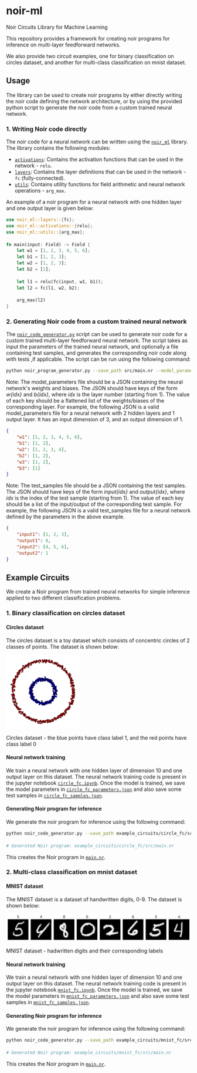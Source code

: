 # noir-ml

Noir Circuits Library for Machine Learning

This repository provides a framework for creating noir programs for inference on multi-layer feedforward networks.

We also provide two circuit examples, one for binary classification on circles dataset, and another for multi-class classification on mnist dataset.

## Usage

The library can be used to create noir programs by either directly writing the noir code defining the network architecture, or by using the provided python script to generate the noir code from a custom trained neural network.

### 1. Writing Noir code directly

The noir code for a neural network can be written using the [`noir_ml`](noir_ml) library. The library contains the following modules:

- [`activations`](noir_ml/src/activations.nr): Contains the activation functions that can be used in the network - `relu`.
- [`layers`](noir_ml/src/layers.nr): Contains the layer definitions that can be used in the network - `fc` (fully-connected).
- [`utils`](noir_ml/src/utils.nr): Contains utility functions for field arithmetic and neural network operations - `arg_max`.

An example of a noir program for a neural network with one hidden layer and one output layer is given below:

```rust
use noir_ml::layers::{fc};
use noir_ml::activations::{relu};
use noir_ml::utils::{arg_max};

fn main(input: Field) -> Field {
    let w1 = [1, 2, 3, 4, 5, 6];
    let b1 = [1, 2, 3];
    let w2 = [1, 2, 3];
    let b2 = [1];

    let l1 = relu(fc(input, w1, b1));
    let l2 = fc(l1, w2, b2);

    arg_max(l2)
}
```

### 2. Generating Noir code from a custom trained neural network

The [`noir_code_generator.py`](noir_code_generator.py) script can be used to generate noir code for a custom trained multi-layer feedforward neural network. The script takes as input the parameters of the trained neural network, and optionally a file containing test samples, and generates the corresponding noir code along with tests ,if applicable. The script can be run using the following command:

```sh
python noir_program_generator.py --save_path src/main.nr --model_parameters model_parameters.json --test_samples test_samples.json
```

Note: The model_parameters file should be a JSON containing the neural network's weights and biases. The JSON should have keys of the form *w\{idx}* and *b\{idx}*, where *idx* is the layer number (starting from 1). The value of each key should be a flattened list of the weights/biases of the corresponding layer. For example, the following JSON is a valid model_parameters file for a neural network with 2 hidden layers and 1 output layer. It has an input dimension of 3, and an output dimension of 1.

```json
{
    "w1": [1, 2, 3, 4, 5, 6],
    "b1": [1, 2],
    "w2": [1, 2, 3, 4],
    "b2": [1, 2],
    "w3": [1, 2],
    "b3": [1]
}
```

Note: The test_samples file should be a JSON containing the test samples. The JSON should have keys of the form *input{idx}* and *output{idx}*, where *idx* is the index of the test sample (starting from 1). The value of each key should be a list of the input/output of the corresponding test sample. For example, the following JSON is a valid test_samples file for a neural network defined by the parameters in the above example.

```json
{
    "input1": [1, 2, 3],
    "output1": 0,
    "input2": [4, 5, 6],
    "output2": 1
}
```

## Example Circuits

We create a Noir program from trained neural networks for simple inference applied to two different classification problems.

### 1. Binary classification on circles dataset

#### Circles dataset

The circles dataset is a toy dataset which consists of concentric circles of 2 classes of points. The dataset is shown below:

<img src="example_circuits/circle_fc/training/circle_fc_visualization.png" width="200" height="200"/>

Circles dataset - the blue points have class label 1, and the red points have class label 0
&nbsp;

#### Neural network training

We train a neural network with one hidden layer of dimension 10 and one output layer on this dataset. The neural network training code is present in the jupyter notebook [`circle_fc.ipynb`](example_circuits/circle_fc/training/circle_fc.ipynb). Once the model is trained, we save the model parameters in [`circle_fc_parameters.json`](example_circuits/circle_fc/training/circle_fc_parameters.json) and also save some test samples in [`circle_fc_samples.json`](example_circuits/circle_fc/training/circle_fc_samples.json).

#### Generating Noir program for inference

We generate the noir program for inference using the following command:

```sh
python noir_code_generator.py --save_path example_circuits/circle_fc/src/main.nr --model_parameters example_circuits/circle_fc/training/circle_fc_parameters.json --test_samples example_circuits/circle_fc/training/circle_fc_samples.json 

# Generated Noir program: example_circuits/circle_fc/src/main.nr
```

This creates the Noir program in [`main.nr`](example_circuits/circle_fc/src/main.nr).

### 2. Multi-class classification on mnist dataset

#### MNIST dataset

The MNIST dataset is a dataset of handwritten digits, 0-9. The dataset is shown below:

<img src="example_circuits/mnist_fc/training/mnist_fc_visualization.png"/>

MNIST dataset - hadwritten digits and their corresponding labels
&nbsp;

#### Neural network training

We train a neural network with one hidden layer of dimension 10 and one output layer on this dataset. The neural network training code is present in the jupyter notebook [`mnist_fc.ipynb`](example_circuits/mnist_fc/training/mnist_fc.ipynb). Once the model is trained, we save the model parameters in [`mnist_fc_parameters.json`](example_circuits/mnist_fc/training/mnist_fc_parameters.json) and also save some test samples in [`mnist_fc_samples.json`](example_circuits/mnist_fc/training/mnist_fc_samples.json).

#### Generating Noir program for inference

We generate the noir program for inference using the following command:

```sh
python noir_code_generator.py --save_path example_circuits/mnist_fc/src/main.nr --model_parameters example_circuits/mnist_fc/training/mnist_fc_parameters.json --test_samples example_circuits/mnist_fc/training/mnist_fc_samples.json 

# Generated Noir program: example_circuits/mnist_fc/src/main.nr
```

This creates the Noir program in [`main.nr`](example_circuits/mnist_fc/src/main.nr).

